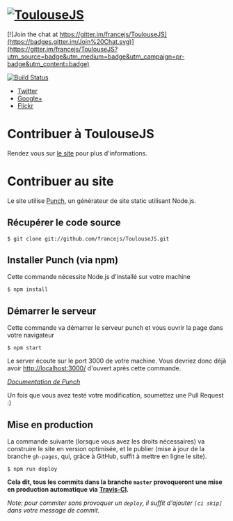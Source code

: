 # [![ToulouseJS](templates/img/toulousejs.png)](http://toulousejs.francejs.org/)

[![Join the chat at https://gitter.im/francejs/ToulouseJS](https://badges.gitter.im/Join%20Chat.svg)](https://gitter.im/francejs/ToulouseJS?utm_source=badge&utm_medium=badge&utm_campaign=pr-badge&utm_content=badge)

[![Build Status](http://img.shields.io/travis/francejs/ToulouseJS.svg)](https://travis-ci.org/francejs/ToulouseJS)

* [Twitter](https://twitter.com/ToulouseJS)
* [Google+](https://plus.google.com/u/0/communities/114813405129984534292)
* [Flickr](http://www.flickr.com/photos/toulousejs/)

# Contribuer à ToulouseJS

Rendez vous sur [le site](http://toulousejs.francejs.org/) pour plus d'informations.

# Contribuer au site

Le site utilise [Punch](http://laktek.github.com/punch/), un générateur de site static utilisant Node.js.

## Récupérer le code source

    $ git clone git://github.com/francejs/ToulouseJS.git

## Installer Punch (via npm)

Cette commande nécessite Node.js d'installé sur votre machine

    $ npm install

## Démarrer le serveur

Cette commande va démarrer le serveur punch et vous ouvrir la page dans votre
navigateur

    $ npm start

Le server écoute sur le port 3000 de votre machine. Vous devriez donc déjà avoir
[http://localhost:3000/](http://localhost:3000/) d'ouvert après cette commande.

*[Documentation de Punch](https://github.com/laktek/punch/wiki)*

Un fois que vous avez testé votre modification, soumettez une Pull Request :)

## Mise en production

La commande suivante (lorsque vous avez les droits nécessaires) va construire le site
en version optimisée, et le publier (mise à jour de la branche  `gh-pages`, qui,
grâce à GitHub, suffit à mettre en ligne le site).

    $ npm run deploy

**Cela dit, tous les commits dans la branche `master` provoqueront une mise en production automatique via [Travis-CI](https://travis-ci.org/).**

_Note: pour commiter sans provoquer un `deploy`, il suffit d'ajouter `[ci skip]` dans votre message de commit._
